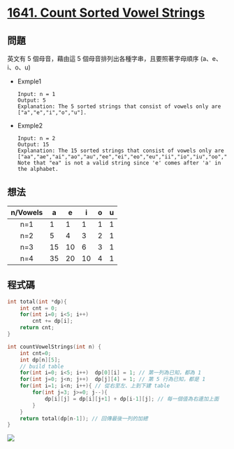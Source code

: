 # [1641. Count Sorted Vowel Strings](https://leetcode.com/problems/count-sorted-vowel-strings/)

## 問題
英文有 5 個母音，藉由這 5 個母音排列出各種字串，且要照著字母順序 (a、e、i、o、u)

* Exmple1
    ```
    Input: n = 1
    Output: 5
    Explanation: The 5 sorted strings that consist of vowels only are ["a","e","i","o","u"].
    ```
* Exmple2
    ```
    Input: n = 2
    Output: 15
    Explanation: The 15 sorted strings that consist of vowels only are
    ["aa","ae","ai","ao","au","ee","ei","eo","eu","ii","io","iu","oo","ou","uu"].
    Note that "ea" is not a valid string since 'e' comes after 'a' in the alphabet.
    ```



## 想法
|n/Vowels|a|e|i|o|u|
|:---:|---|---|---|---|---|
|n=1|1|1|1|1|1|
|n=2|5|4|3|2|1|
|n=3|15|10|6|3|1|
|n=4|35|20|10|4|1|

## 程式碼
```cpp
int total(int *dp){
    int cnt = 0;
    for(int i=0; i<5; i++)
        cnt += dp[i];
    return cnt;
}

int countVowelStrings(int n) {
    int cnt=0;
    int dp[n][5];
    // build table
    for(int i=0; i<5; i++)  dp[0][i] = 1; // 第一列為已知，都為 1 
    for(int j=0; j<n; j++)  dp[j][4] = 1; // 第 5 行為已知，都是 1
    for(int i=1; i<n; i++){ // 從右至左、上到下建 table
        for(int j=3; j>=0; j--){
            dp[i][j] = dp[i][j+1] + dp[i-1][j]; // 每一個值為右邊加上面
        }
    }
    return total(dp[n-1]); // 回傳最後一列的加總
}
```
![](https://imgur.com/wvVWD0M.png)